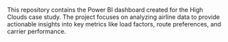 This repository contains the Power BI dashboard created for the High Clouds case study. The project focuses on analyzing airline data to provide actionable insights into key metrics like load factors, route preferences, and carrier performance.

